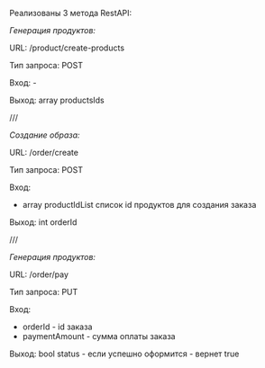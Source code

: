 Реализованы 3 метода RestAPI:

*Генерация продуктов:*

URL: /product/create-products

Тип запроса: POST

Вход: -

Выход: array productsIds 

///

*Создание образа:*

URL: /order/create

Тип запроса: POST

Вход: 
- array productIdList список id продуктов для создания заказа

Выход: int orderId 

///

*Генерация продуктов:*

URL: /order/pay

Тип запроса: PUT

Вход: 
- orderId - id заказа
- paymentAmount - сумма оплаты заказа

Выход: bool status - если успешно оформится - вернет true 
